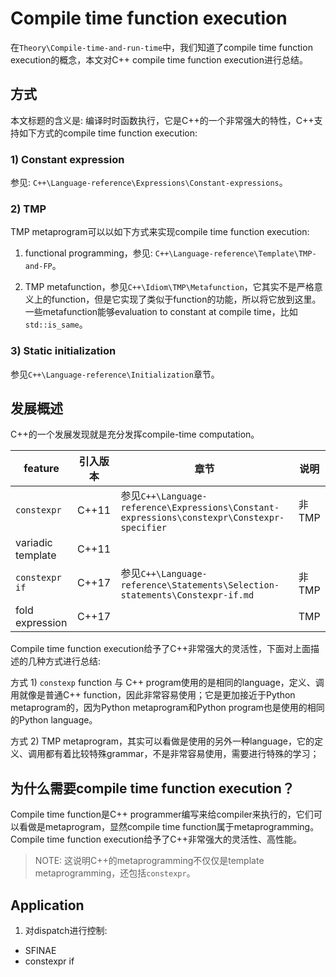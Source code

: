 # Compile time function execution

在`Theory\Compile-time-and-run-time`中，我们知道了compile time function execution的概念，本文对C++ compile time function execution进行总结。



## 方式

本文标题的含义是: 编译时时函数执行，它是C++的一个非常强大的特性，C++支持如下方式的compile time function execution: 

### 1) Constant expression

参见: `C++\Language-reference\Expressions\Constant-expressions`。

### 2) TMP 

TMP metaprogram可以以如下方式来实现compile time function execution:

1) functional programming，参见: `C++\Language-reference\Template\TMP-and-FP`。

2) TMP metafunction，参见`C++\Idiom\TMP\Metafunction`，它其实不是严格意义上的function，但是它实现了类似于function的功能，所以将它放到这里。一些metafunction能够evaluation to constant at compile time，比如`std::is_same`。

### 3) Static initialization

参见`C++\Language-reference\Initialization`章节。



## 发展概述

C++的一个发展发现就是充分发挥compile-time computation。

| feature           | 引入版本 | 章节                                                         | 说明  |
| ----------------- | -------- | ------------------------------------------------------------ | ----- |
| `constexpr`       | C++11    | 参见`C++\Language-reference\Expressions\Constant-expressions\constexpr\Constexpr-specifier` | 非TMP |
| variadic template | C++11    |                                                              |       |
| `constexpr if`    | C++17    | 参见`C++\Language-reference\Statements\Selection-statements\Constexpr-if.md` | 非TMP |
| fold expression   | C++17    |                                                              | TMP   |



Compile time function execution给予了C++非常强大的灵活性，下面对上面描述的几种方式进行总结: 

方式 1) `constexp` function 与 C++ program使用的是相同的language，定义、调用就像是普通C++ function，因此非常容易使用；它是更加接近于Python metaprogram的，因为Python metaprogram和Python program也是使用的相同的Python language。

方式 2) TMP metaprogram，其实可以看做是使用的另外一种language，它的定义、调用都有着比较特殊grammar，不是非常容易使用，需要进行特殊的学习；





## 为什么需要compile time function execution？

Compile time function是C++ programmer编写来给compiler来执行的，它们可以看做是metaprogram，显然compile time function属于metaprogramming。Compile time function execution给予了C++非常强大的灵活性、高性能。

> NOTE: 这说明C++的metaprogramming不仅仅是template metaprogramming，还包括`constexpr`。



## Application

1) 对dispatch进行控制:

- SFINAE
- constexpr if

